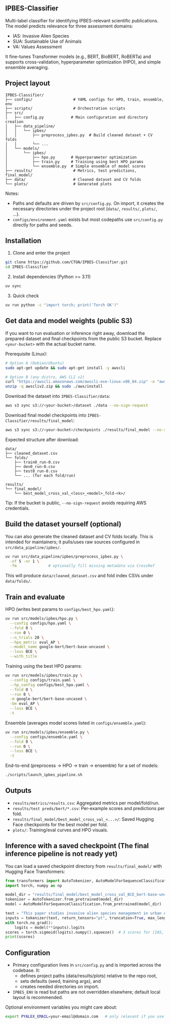 ## IPBES-Classifier

Multi-label classifier for identifying IPBES-relevant scientific publications. The model predicts relevance for three assessment domains:

- IAS: Invasive Alien Species
- SUA: Sustainable Use of Animals
- VA: Values Assessment

It fine-tunes Transformer models (e.g., BERT, BioBERT, RoBERTa) and supports cross-validation, hyperparameter optimization (HPO), and simple ensemble averaging.

## Project layout

```
IPBES-Classifier/
├── configs/                  # YAML configs for HPO, train, ensemble, env
├── scripts/                  # Orchestration scripts
├── src/
│   ├── config.py            # Main configuration and directory creation
│   ├── data_pipeline/
│   │   └── ipbes/
│   │       ├── preprocess_ipbes.py  # Build cleaned dataset + CV folds
│   │       └── ...
│   └── models/
│       └── ipbes/
│           ├── hpo.py       # Hyperparameter optimization
│           ├── train.py     # Training using best HPO params
│           └── ensemble.py  # Simple ensemble of model scores
├── results/                  # Metrics, test predictions, final_model/
├── data/                     # Cleaned dataset and CV folds
└── plots/                    # Generated plots
```

Notes:
- Paths and defaults are driven by `src/config.py`. On import, it creates the necessary directories under the project root (`data/`, `results/`, `plots/`, ...).
- `configs/environment.yaml` exists but most codepaths use `src/config.py` directly for paths and seeds.

## Installation

1) Clone and enter the project
```bash
git clone https://github.com/CTGN/IPBES-Classifier.git
cd IPBES-Classifier
```

2) Install dependencies (Python >= 3.11)
```bash
uv sync
```

3) Quick check
```bash
uv run python -c "import torch; print('Torch OK')"
```

## Get data and model weights (public S3)

If you want to run evaluation or inference right away, download the prepared dataset and final checkpoints from the public S3 bucket. Replace `<your-bucket>` with the actual bucket name.

Prerequisite (Linux):
```bash
# Option A (Debian/Ubuntu)
sudo apt-get update && sudo apt-get install -y awscli

# Option B (any distro, AWS CLI v2)
curl "https://awscli.amazonaws.com/awscli-exe-linux-x86_64.zip" -o "awscliv2.zip"
unzip -q awscliv2.zip && sudo ./aws/install
```

Download the dataset into `IPBES-Classifier/data`:
```bash
aws s3 sync s3://<your-bucket>/dataset ./data --no-sign-request
```

Download final model checkpoints into `IPBES-Classifier/results/final_model`:
```bash
aws s3 sync s3://<your-bucket>/checkpoints ./results/final_model --no-sign-request
```

Expected structure after download:
```
data/
├── cleaned_dataset.csv
└── folds/
    ├── train0_run-0.csv
    ├── dev0_run-0.csv
    ├── test0_run-0.csv
    └── ... (for each fold/run)

results/
└── final_model/
    └── best_model_cross_val_<loss>_<model>_fold-<k>/
```

Tip: If the bucket is public, `--no-sign-request` avoids requiring AWS credentials.

## Build the dataset yourself (optional)

You can also generate the cleaned dataset and CV folds locally. This is intended for maintainers; it pulls/uses raw sources configured in `src/data_pipeline/ipbes/`.

```bash
uv run src/data_pipeline/ipbes/preprocess_ipbes.py \
  -nf 5 -nr 1 \
  -fm              # optionally fill missing metadata via CrossRef
```

This will produce `data/cleaned_dataset.csv` and fold index CSVs under `data/folds/`.

## Train and evaluate

HPO (writes best params to `configs/best_hpo.yaml`):
```bash
uv run src/models/ipbes/hpo.py \
  --config configs/hpo.yaml \
  --fold 0 \
  --run 0 \
  --n_trials 20 \
  --hpo_metric eval_AP \
  --model_name google-bert/bert-base-uncased \
  --loss BCE \
  --with_title
```

Training using the best HPO params:
```bash
uv run src/models/ipbes/train.py \
  --config configs/train.yaml \
  --hp_config configs/best_hpo.yaml \
  --fold 0 \
  --run 0 \
  -m google-bert/bert-base-uncased \
  -bm eval_AP \
  --loss BCE \
  -t
```

Ensemble (averages model scores listed in `configs/ensemble.yaml`):
```bash
uv run src/models/ipbes/ensemble.py \
  --config configs/ensemble.yaml \
  --fold 0 \
  --run 0 \
  --loss BCE \
  -t
```

End-to-end (preprocess → HPO → train → ensemble) for a set of models:
```bash
./scripts/launch_ipbes_pipeline.sh
```

## Outputs

- `results/metrics/results.csv`: Aggregated metrics per model/fold/run.
- `results/test preds/bert/*.csv`: Per-example scores and predictions per fold.
- `results/final_model/best_model_cross_val_<...>/`: Saved Hugging Face checkpoints for the best model per fold.
- `plots/`: Training/eval curves and HPO visuals.

## Inference with a saved checkpoint (The final inference pipeline is not ready yet)

You can load a saved checkpoint directory from `results/final_model/` with Hugging Face Transformers:

```python
from transformers import AutoTokenizer, AutoModelForSequenceClassification
import torch, numpy as np

model_dir = "results/final_model/best_model_cross_val_BCE_bert-base-uncased_fold-1"
tokenizer = AutoTokenizer.from_pretrained(model_dir)
model = AutoModelForSequenceClassification.from_pretrained(model_dir)

text = "This paper studies invasive alien species management in urban ecosystems."
inputs = tokenizer(text, return_tensors="pt", truncation=True, max_length=512)
with torch.no_grad():
    logits = model(**inputs).logits
scores = torch.sigmoid(logits).numpy().squeeze()  # 3 scores for [IAS, SUA, VA]
print(scores)
```

## Configuration

- Primary configuration lives in `src/config.py` and is imported across the codebase. It:
  - defines project paths (data/results/plots) relative to the repo root,
  - sets defaults (seed, training args), and
  - creates needed directories on import.
- `IPBES_ENV` is read but paths are not overridden elsewhere; default local layout is recommended.

Optional environment variables you might care about:
```bash
export PYALEX_EMAIL=your-email@domain.com   # only relevant if you use data fetching utils

```


